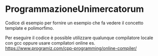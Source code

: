 # ProgrammazioneUnimercatorum 
Codice di esempio per fornire un esempio che fa vedere il concetto template e polimorfimo. 

Per eseguire il codice è possible utilizzare qualunque compilatore locale con gcc oppure 
usare compilatori online es. https://www.programiz.com/cpp-programming/online-compiler/ 

